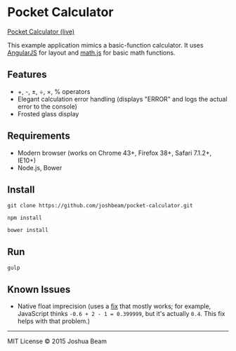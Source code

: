 # Pocket Calculator

<a href="https://pocket-calculator.herokuapp.com">Pocket Calculator (live)</a>

This example application mimics a basic-function calculator. It uses <a href="https://angularjs.org/">AngularJS</a> for layout and <a href="http://mathjs.org/">math.js</a> for basic math functions.

## Features

- +, -, &plusmn;, &divide;, &times;, % operators
- Elegant calculation error handling (displays "ERROR" and logs the actual error to the console)
- Frosted glass display

## Requirements

- Modern browser (works on Chrome 43+, Firefox 38+, Safari 7.1.2+, IE10+)
- Node.js, Bower

## Install

```
git clone https://github.com/joshbeam/pocket-calculator.git

npm install

bower install
```

## Run

```
gulp
```

## Known Issues

- Native float imprecision (uses a <a href="http://stackoverflow.com/a/3644302/2714730">fix</a> that mostly works; for example, JavaScript thinks `-0.6 + 2 - 1 = 0.399999`, but it's actually `0.4`. This fix helps with that problem.)

<hr>

MIT License &copy; 2015 Joshua Beam